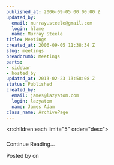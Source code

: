 ```yaml
--- 
published_at: 2006-09-05 00:00:00 Z
updated_by: 
  email: murray.steele@gmail.com
  login: hlame
  name: Murray Steele
title: Meetings
created_at: 2006-09-05 11:38:34 Z
slug: meetings
breadcrumb: Meetings
parts: 
- sidebar
- hosted_by
updated_at: 2013-02-23 13:58:08 Z
status: Published
created_by: 
  email: james@lazyatom.com
  login: lazyatom
  name: James Adam
class_name: ArchivePage
---
```


<r:children:each limit="5" order="desc">
<div class="entry">
  <h3><r:link /></h3>
  <r:snippet name="sponsors" />
  <r:content />
  <r:if_content part="extended"><r:link anchor="extended">Continue Reading&#8230;</r:link></r:if_content>
  <p class="info">Posted by <r:author /> on <r:date format="%b %d, %Y" /></p>
</div>
</r:children:each>
